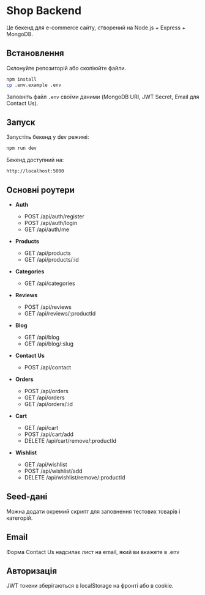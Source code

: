 # Shop Backend

Це бекенд для e-commerce сайту, створений на Node.js + Express + MongoDB.

## Встановлення

Склонуйте репозиторій або скопіюйте файли.

```bash
npm install
cp .env.example .env
```

Заповніть файл `.env` своїми даними (MongoDB URI, JWT Secret, Email для Contact Us).

## Запуск

Запустіть бекенд у dev режимі:

```bash
npm run dev
```

Бекенд доступний на:

```
http://localhost:5000
```

## Основні роутери

- **Auth**
  - POST /api/auth/register
  - POST /api/auth/login
  - GET /api/auth/me

- **Products**
  - GET /api/products
  - GET /api/products/:id

- **Categories**
  - GET /api/categories

- **Reviews**
  - POST /api/reviews
  - GET /api/reviews/:productId

- **Blog**
  - GET /api/blog
  - GET /api/blog/:slug

- **Contact Us**
  - POST /api/contact

- **Orders**
  - POST /api/orders
  - GET /api/orders
  - GET /api/orders/:id

- **Cart**
  - GET /api/cart
  - POST /api/cart/add
  - DELETE /api/cart/remove/:productId

- **Wishlist**
  - GET /api/wishlist
  - POST /api/wishlist/add
  - DELETE /api/wishlist/remove/:productId

## Seed-дані

Можна додати окремий скрипт для заповнення тестових товарів і категорій.

## Email

Форма Contact Us надсилає лист на email, який ви вкажете в .env

## Авторизація

JWT токени зберігаються в localStorage на фронті або в cookie.

